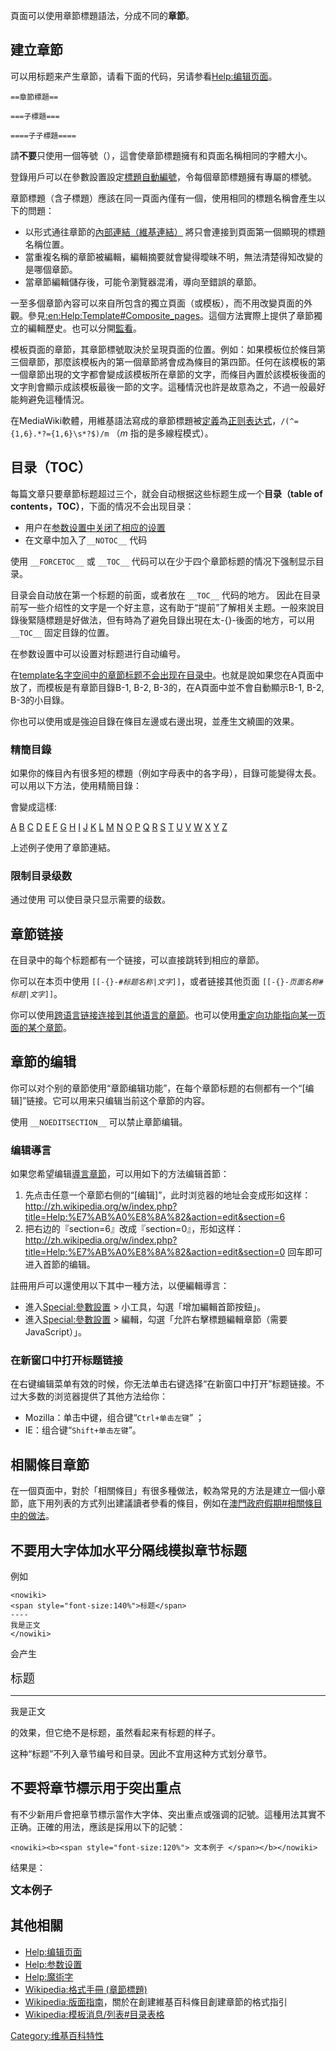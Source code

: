 頁面可以使用章節標題語法，分成不同的**章節**。

## 建立章節

可以用标题来产生章節，请看下面的代码，另请参看[Help:编辑页面](https://zh.wikipedia.org/wiki/Help:编辑页面 "wikilink")。

    ==章節標題==

    ===子標題===

    ====子子標題====

請**不要**只使用一個等號（），這會使章節標題擁有和頁面名稱相同的字體大小。

登錄用戶可以在參數設置設定[標題自動編號](https://zh.wikipedia.org/wiki/Help:参数设置#其他設置 "wikilink")，令每個章節標題擁有專屬的標號。

章節標題（含子標題）應該在同一頁面內僅有一個，使用相同的標題名稱會產生以下的問題：

  - 以形式通往章節的[內部連結（維基連結）](https://zh.wikipedia.org/wiki/Help:编辑页面#链接 "wikilink")
    將只會連接到頁面第一個顯現的標題名稱位置。
  - 當重複名稱的章節被編輯，編輯摘要就會變得曖昧不明，無法清楚得知改變的是哪個章節。
  - 當章節編輯儲存後，可能令瀏覽器混淆，導向至錯誤的章節。

一至多個章節內容可以來自所包含的獨立頁面（或模板），而不用改變頁面的外觀。參見[:en:Help:Template\#Composite_pages](../Page/:en:Help:Template#Composite_pages.md "wikilink")。這個方法實際上提供了章節獨立的編輯歷史。也可以分開[監看](https://zh.wikipedia.org/wiki/Help:监视列表 "wikilink")。

模板頁面的章節，其章節標號取決於呈現頁面的位置。例如：如果模板位於條目第三個章節，那麼該模板內的第一個章節將會成為條目的第四節。任何在該模板的第一個章節出現的文字都會變成該模板所在章節的文字，而條目內置於該模板後面的文字則會顯示成該模板最後一節的文字。這種情況也許是故意為之，不過一般最好能夠避免這種情況。

在MediaWiki軟體，用維基語法寫成的章節標題被[定義](http://svn.wikimedia.org/viewvc/mediawiki/trunk/phase3/includes/Parser.php?view=markup)為[正则表达式](../Page/正则表达式.md "wikilink")，`/(^={1,6}.*?={1,6}\s*?$)/m`
（*m* 指的是多線程模式）。

## 目录（TOC）

每篇文章只要章節标题超过三个，就会自动根据这些标题生成一个**目录（table of contents，TOC）**，下面的情况不会出现目录：

  - 用户在[参数设置中关闭了相应的设置](https://zh.wikipedia.org/wiki/help:参数设置 "wikilink")
  - 在文章中加入了`__NOTOC__` 代码

使用 `__FORCETOC__` 或 `__TOC__` 代码可以在少于四个章節标题的情况下强制显示目录。

目录会自动放在第一个标题的前面，或者放在 `__TOC__` 代码的地方。
因此在目录前写一些介绍性的文字是一个好主意，这有助于“提前”了解相关主题。一般來說目錄後緊隨標題是好做法，但有時為了避免目錄出現在太-{}-後面的地方，可以用
`__TOC__` 固定目錄的位置。

在参数设置中可以设置对标题进行自动编号。

在[template名字空间中的章節标题不会出现在目录中](https://zh.wikipedia.org/wiki/Wikipedia:模板名字空间 "wikilink")。也就是說如果您在A頁面中放了，而模板是有章節目錄B-1,
B-2, B-3的，在A頁面中並不會自動顯示B-1, B-2, B-3的小目錄。

你也可以使用或是強迫目錄在條目左邊或右邊出現，並產生文繞圖的效果。

### 精簡目錄

如果你的條目內有很多短的標題（例如字母表中的各字母），目錄可能變得太長。可以用以下方法，使用精簡目錄：

會變成這樣:

[A](../Page/#A.md "wikilink") [B](../Page/#B.md "wikilink")
[C](../Page/#C.md "wikilink") [D](../Page/#D.md "wikilink")
[E](../Page/#E.md "wikilink") [F](../Page/#F.md "wikilink")
[G](../Page/#G.md "wikilink") [H](../Page/#H.md "wikilink")
[I](../Page/#I.md "wikilink") [J](../Page/#J.md "wikilink")
[K](../Page/#K.md "wikilink") [L](../Page/#L.md "wikilink")
[M](../Page/#M.md "wikilink") [N](../Page/#N.md "wikilink")
[O](../Page/#O.md "wikilink") [P](../Page/#P.md "wikilink")
[Q](../Page/#Q.md "wikilink") [R](../Page/#R.md "wikilink")
[S](../Page/#S.md "wikilink") [T](../Page/#T.md "wikilink")
[U](../Page/#U.md "wikilink") [V](../Page/#V.md "wikilink")
[W](../Page/#W.md "wikilink") [X](../Page/#X.md "wikilink")
[Y](../Page/#Y.md "wikilink") [Z](../Page/#Z.md "wikilink")

上述例子使用了章節連結。

### 限制目录级数

通过使用  可以使目录只显示需要的级数。

## 章節链接

在目录中的每个标题都有一个链接，可以直接跳转到相应的章節。

你可以在本页中使用 `[[-{}-#`*`标题名称`*`|`*`文字`*`]]`，或者链接其他页面
`[[-{}-`*`页面名称`*`#`*`标题`*`|`*`文字`*`]]`。

你可以使用[跨语言链接连接到其他语言的章節](https://zh.wikipedia.org/wiki/help:跨语言链接 "wikilink")。也可以使用[重定向功能指向某一页面的某个章節](https://zh.wikipedia.org/wiki/Wikipedia:重定向 "wikilink")。

## 章節的编辑

你可以对个别的章節使用“章節编辑功能”，在每个章節标题的右侧都有一个“\[编辑\]”链接。它可以用来只编辑当前这个章節的内容。

使用 `__NOEDITSECTION__` 可以禁止章節编辑。

### 编辑導言

如果您希望编辑[導言章節](../Page/WP:LS.md "wikilink")，可以用如下的方法编辑首節：

1.  先点击任意一个章節右侧的“\[编辑\]”，此时浏览器的地址会变成形如这样：
        http://zh.wikipedia.org/w/index.php?title=Help:%E7%AB%A0%E8%8A%82&action=edit&section=6
2.  把右边的『section=6』改成『section=0』，形如这样：
        http://zh.wikipedia.org/w/index.php?title=Help:%E7%AB%A0%E8%8A%82&action=edit&section=0
    回车即可进入首節的编辑。

註冊用戶可以還使用以下其中一種方法，以便編輯導言：

  - 進入[Special:參數設置](../Page/Special:參數設置.md "wikilink") \>
    小工具，勾選「增加編輯首節按鈕」。
  - 進入[Special:參數設置](../Page/Special:參數設置.md "wikilink") \>
    編輯，勾選「允許右擊標題編輯章節（需要JavaScript）」。

### 在新窗口中打开标题链接

在右键编辑菜单有效的时候，你无法单击右键选择“在新窗口中打开”标题链接。不过大多数的浏览器提供了其他方法给你：

  - Mozilla：单击中键，组合键“`Ctrl+单击左键`” ；
  - IE：组合键“`Shift+单击左键`”。

## 相關條目章節

在一個頁面中，對於「相關條目」有很多種做法，較為常見的方法是建立一個小章節，底下用列表的方式列出建議讀者參看的條目，例如在[澳門政府假期\#相關條目中的做法](../Page/澳門政府假期#相關條目.md "wikilink")。

## 不要用大字体加水平分隔线模拟章节标题

例如

    <nowiki>
    <span style="font-size:140%">标题</span>
    ----
    我是正文
    </nowiki>

会产生

<span style="font-size:140%">标题</span>

-----

我是正文

的效果，但它绝不是标题，虽然看起来有标题的样子。

这种“标题”不列入章节编号和目录。因此不宜用这种方式划分章节。

## 不要将章节標示用于突出重点

有不少新用戶會把章节標示當作大字体、突出重点或强调的記號。這種用法其實不正确。正確的用法，應該是採用以下的記號：

    <nowiki><b><span style="font-size:120%"> 文本例子 </span></b></nowiki>

结果是：

<b><span style="font-size:120%"> 文本例子 </span></b>

## 其他相關

  - [Help:编辑页面](https://zh.wikipedia.org/wiki/Help:编辑页面 "wikilink")
  - [Help:参数设置](https://zh.wikipedia.org/wiki/Help:参数设置 "wikilink")
  - [Help:魔術字](https://zh.wikipedia.org/wiki/Help:魔術字 "wikilink")
  - [Wikipedia:格式手冊
    (章節標題)](https://zh.wikipedia.org/wiki/Wikipedia:格式手冊_\(章節標題\) "wikilink")
  - [Wikipedia:版面指南](https://zh.wikipedia.org/wiki/Wikipedia:版面指南 "wikilink")，關於在創建維基百科條目創建章節的格式指引
  - [Wikipedia:模板消息/列表\#目录表格](https://zh.wikipedia.org/wiki/Wikipedia:模板消息/列表#目录表格 "wikilink")

[Category:维基百科特性](https://zh.wikipedia.org/wiki/Category:维基百科特性 "wikilink")